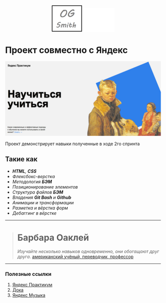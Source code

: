 <div id="header" align="center">
  <img src="/images/Mylogo.png" width="100"/>
  <img src="/images/hello.gif" width="100"/>
</div>

# Проект совместно с Яндекс

![Screenshot of a page](/images/preview.jpg)

Проект демонстрирует навыки полученные в ходе 2го спринта 

## Такие как 

- ***HTML**, **CSS***
- *Флексбокс-верстка*
- *Методология **БЭМ***
- *Позиционирование элементов*
- *Структура файлов **БЭМ***
- *Владения **Git Bash** и **Github***
- *Анимации и трансформации*
- *Разметка и вёрстка форм*
- *Дебаггинг в вёрстке*

***

># Барбара Оаклей
>*Изучайте несколько навыков одновременно, они обогащают друг друга*.
>[американский учёный, переводчик, профессор](https://ru.wikipedia.org/wiki/%D0%9E%D0%B0%D0%BA%D0%BB%D0%B8,_%D0%91%D0%B0%D1%80%D0%B1%D0%B0%D1%80%D0%B0)


***
### Полезные ссылки
1. [Яндекс Практикум](https://practicum.yandex.ru)
2. [Дока](https://doka.guide "Энциклопедия про web-dev")
3. [Яндекс Музыка](https://music.yandex.ru)

